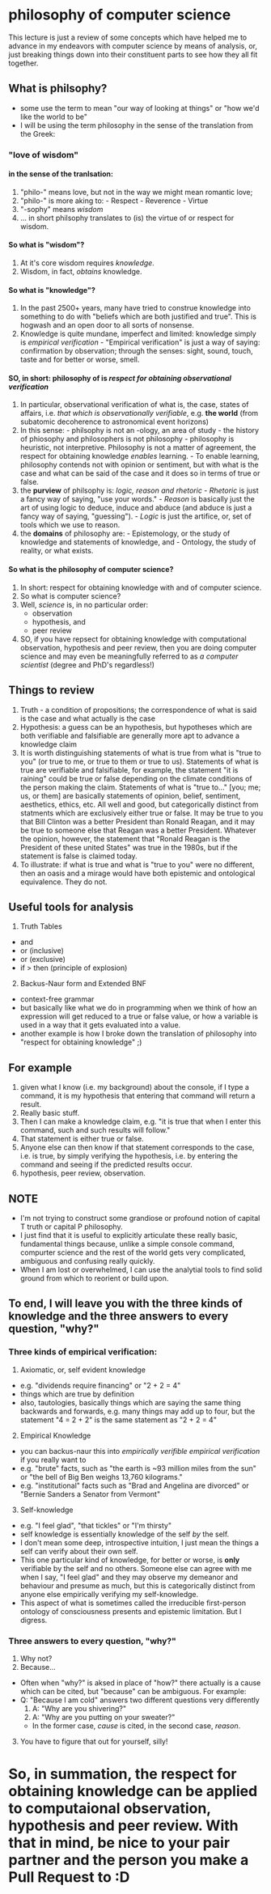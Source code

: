 # philosophy of computer science

This lecture is just a review of some concepts which have helped me to advance in my endeavors with computer science by means of analysis, or, just breaking things down into their constituent parts to see how they all fit together.

## What is philsophy?
  - some use the term to mean "our way of looking at things" or "how we'd like the world to be"
  - I will be using the term philosophy in the sense of the translation from the Greek:

### "love of wisdom"
#### in the sense of the tranlsation:
  1. "philo-" means love, but not in the way we might mean romantic love;
  2. "philo-" is more aking to:
    -  Respect
    -  Reverence
    -  Virtue
  3. "-sophy" means _wisdom_
  4. ... in short philsophy translates to (is) the virtue of or respect for wisdom.

#### So what is "wisdom"?
  1. At it's core wisdom requires _knowledge_.
  2. Wisdom, in fact, _obtains_ knowledge.

#### So what is "knowledge"?
  1. In the past 2500+ years, many have tried to construe knowledge into something to do with "beliefs which are both justified and true". This is hogwash and an open door to all sorts of nonsense.
  2. Knowledge is quite mundane, imperfect and limited: knowledge simply is _empirical verification_
    - "Empirical verification" is just a way of saying: confirmation by observation; through the senses: sight, sound, touch, taste and for better or worse, smell.

#### SO, in short: philosophy of is _respect for obtaining observational verification_
  1. In particular, observational verification of what is, the case, states of affairs, i.e. _that which is observationally verifiable_, e.g. **the world** (from subatomic decoherence to astronomical event horizons)
  2. In this sense:
    - philsophy is not an -ology, an area of study
    - the history of phiosophy and philosophers is not philosophy
    - philosophy is heuristic, not interpretive. Philosophy is not a matter of agreement, the respect for obtaining knowledge _enables_ learning.
    - To enable learning, philosophy contends not with opinion or sentiment, but with what is the case and what can be said of the case and it does so in terms of true or false.
  3. the **purview** of philsophy is: *logic, reason and rhetoric*
    - _Rhetoric_ is just a fancy way of saying, "use your words."
    - _Reason_ is basically just the art of using logic to deduce, induce and abduce (and abduce is just a fancy way of saying, "guessing").
    - _Logic_ is just the artifice, or, set of tools which we use to reason.
  4. the **domains** of philosophy are:
    - Epistemology, or the study of knowledge and statements of knowledge, and
    - Ontology, the study of reality, or what exists.

#### So what is the philosophy of computer science?
  1. In short: respect for obtaining knowledge with and of computer science.
  2. So what is computer science?
  3. Well, _science_ is, in no particular order:
     - observation
     - hypothesis, and
     - peer review
  4. SO, if you have repsect for obtaining knowledge with computational observation, hypothesis and peer review, then you are doing computer science and may even be meaningfully referred to as _a computer scientist_ (degree and PhD's regardless!)


## Things to review
1. Truth - a condition of propositions; the correspondence of what is said is the case and what actually is the case
2. Hypothesis: a guess can be an hypothesis, but hypotheses which are both verifiable and falsifiable are generally more apt to advance a knowledge claim
3. It is worth distinguishing statements of what is true from what is "true to you" (or true to me, or true to them or true to us). Statements of what is true are verifiable and falsifiable, for example, the statement "it is raining" could be true or false depending on the climate conditions of the person making the claim. Statements of what is "true to..." [you; me; us, or them] are basically statements of opinion, belief, sentiment, aesthetics, ethics, etc. All well and good, but categorically distinct from statments which are exclusively either true or false. It may be true to you that Bill Clinton was a better President than Ronald Reagan, and it may be true to someone else that Reagan was a better President. Whatever the opinion, however, the statement that "Ronald Reagan is the President of these united States" was true in the 1980s, but if the statement is false is claimed today.
4. To illustrate: if what is true and what is "true to you" were no different, then an oasis and a mirage would have both epistemic and ontological equivalence. They do not.

## Useful tools for analysis
1. Truth Tables
  - and
  - or (inclusive)
  - or (exclusive)
  - if > then (principle of explosion)
2. Backus-Naur form and Extended BNF
  - context-free grammar
  - but basically like what we do in programming when we think of how an expression will get reduced to a true or false value, or how a variable is used in a way that it gets evaluated into a value.
  - another example is how I broke down the translation of philosophy into "respect for obtaining knowledge" ;)

## For example
1. given what I know (i.e. my background) about the console, if I type a command, it is my hypothesis that entering that command will return a result.
2. Really basic stuff.
3. Then I can make a knowledge claim, e.g. "it is true that when I enter this command, such and such results will follow."
4. That statement is either true or false.
5. Anyone else can then know if that statement corresponds to the case, i.e. is true, by simply verifying the hypothesis, i.e. by entering the command and seeing if the predicted results occur.
6. hypothesis, peer review, observation.

## NOTE
- I'm not trying to construct some grandiose or profound notion of capital T truth or capital P philosophy.
- I just find that it is useful to explicitly articulate these really basic, fundamental things because, unlike a simple console command, compurter science and the rest of the world gets very complicated, ambiguous and confusing really quickly.
- When I am lost or overwhelmed, I can use the analytial tools to find solid ground from which to reorient or build upon.

## To end, I will leave you with the three kinds of knowledge and the three answers to every question, "why?"
### Three kinds of empirical verification:
1. Axiomatic, or, self evident knowledge
  - e.g. "dividends require financing" or "2 + 2 = 4"
  - things which are true by definition
  - also, tautologies, basically things which are saying the same thing backwards and forwards, e.g. many things may add up to four, but the statement "4 = 2 + 2" is the same statement as "2 + 2 = 4"
2. Empirical Knowledge
  - you can backus-naur this into _empirically verifible empirical verification_ if you really want to
  - e.g. "brute" facts, such as "the earth is ~93 million miles from the sun" or "the bell of Big Ben weighs 13,760 kilograms."
  - e.g. "institutional" facts such as "Brad and Angelina are divorced" or "Bernie Sanders a Senator from Vermont"
3. Self-knowledge
  - e.g. "I feel glad", "that tickles" or "I'm thirsty"
  - self knowledge is essentially knowledge of the self _by_ the self.
  - I don't mean some deep, introspective intuition, I just mean the things a self can verify about their own self.
  - This one particular kind of knowledge, for better or worse, is **only** verifiable by the self and no others. Someone else can agree with me when I say, "I feel glad" and they may observe my demeanor and behaviour and presume as much, but this is categorically distinct from anyone else empirically verifying my self-knowledge.
  - This aspect of what is sometimes called the irreducible first-person ontology of consciousness presents and epistemic limitation. But I digress.

### Three answers to every question, "why?"
1. Why not?
2. Because...
 - Often when "why?" is aksed in place of "how?" there actually is a cause which can be cited, but "because" can be ambiguous. For example:
 - Q: "Because I am cold" answers two different questions very differently
   1. A: "Why are you shivering?"
   2. A: "Why are you putting on your sweater?"
   - In the former case, _cause_ is cited, in the second case, _reason_.
3. You have to figure that out for yourself, silly!

# So, in summation, the respect for obtaining knowledge can be applied to computaional observation, hypothesis and peer review. With that in mind, be nice to your pair partner and the person you make a Pull Request to :D
